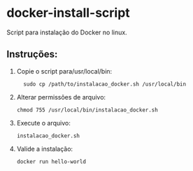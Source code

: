 # docker-install-script
Script para instalação do Docker no linux.


<h2>Instruções: </h2>
<ol>
  <li>Copie o script para/usr/local/bin: </li>
  
  ```
    sudo cp /path/to/instalacao_docker.sh /usr/local/bin
  ```

  <li>Alterar permissões de arquivo: </li>

  ```
chmod 755 /usr/local/bin/instalacao_docker.sh
```

  <li>Execute o arquivo: </li>

  ```
instalacao_docker.sh
```
<li>Valide a instalação: </li>

```
docker run hello-world
```

</ol>
